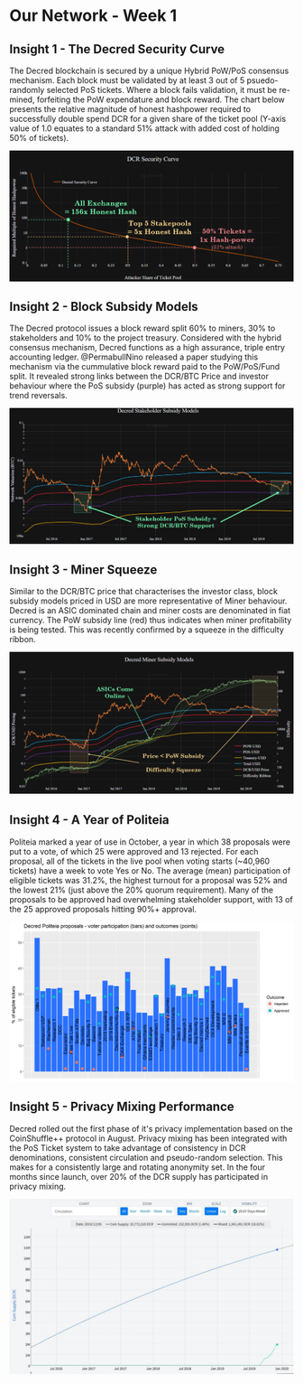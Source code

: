 # Our Network - Week 1

## Insight 1 - The Decred Security Curve
The Decred blockchain is secured by a unique Hybrid PoW/PoS consensus mechanism. Each block must be validated by at least 3 out of 5 psuedo-randomly selected PoS tickets. Where a block fails validation, it must be re-mined, forfeiting the PoW expendature and block reward. The chart below presents the relative magnitude of honest hashpower required to successfully double spend DCR for a given share of the ticket pool (Y-axis value of 1.0 equates to a standard 51% attack with added cost of holding 50% of tickets).

![insight_1.png](images/insight_1.png)

## Insight 2 - Block Subsidy Models
The Decred protocol issues a block reward split 60% to miners, 30% to stakeholders and 10% to the project treasury. Considered with the hybrid consensus mechanism, Decred functions as a high assurance, triple entry accounting ledger. @PermabullNino released a paper studying this mechanism via the cummulative block reward paid to the PoW/PoS/Fund split. It revealed strong links between the DCR/BTC Price and investor behaviour where the PoS subsidy (purple) has acted as strong support for trend reversals.

![insight_2.png](images/insight_2.png)

## Insight 3 - Miner Squeeze
Similar to the DCR/BTC price that characterises the investor class, block subsidy models priced in USD are more representative of Miner behaviour. Decred is an ASIC dominated chain and miner costs are denominated in fiat currency. The PoW subsidy line (red) thus indicates when miner profitability is being tested. This was recently confirmed by a squeeze in the difficulty ribbon.

![insight_3.png](images/insight_3.png)


## Insight 4 - A Year of Politeia

Politeia marked a year of use in October, a year in which 38 proposals were put to a vote, of which 25 were approved and 13 rejected. For each proposal, all of the tickets in the live pool when voting starts (~40,960 tickets) have a week to vote Yes or No. The average (mean) participation of eligible tickets was 31.2%, the highest turnout for a proposal was 52% and the lowest 21% (just above the 20% quorum requirement). Many of the proposals to be approved had overwhelming stakeholder support, with 13 of the 25 approved proposals hitting 90%+ approval.

![Insight 4 - Politeia voter participation rates and voting outcomes](images/insight_4.png)

## Insight 5 - Privacy Mixing Performance
Decred rolled out the first phase of it's privacy implementation based on the CoinShuffle++ protocol in August. Privacy mixing has been integrated with the PoS Ticket system to take advantage of consistency in DCR denominations, consistent circulation and pseudo-random selection. This makes for a consistently large and rotating anonymity set. In the four months since launch, over 20% of the DCR supply has participated in privacy mixing.

![insight_5.png](images/insight_5.jpg)